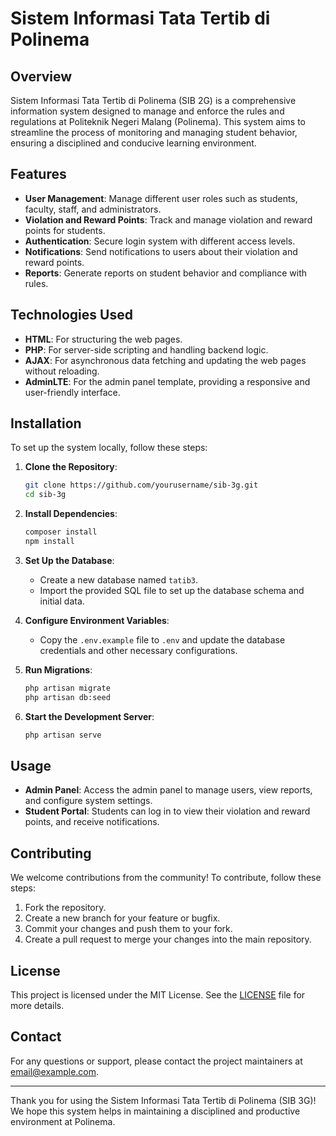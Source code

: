 # Sistem Informasi Tata Tertib di Polinema

## Overview
Sistem Informasi Tata Tertib di Polinema (SIB 2G) is a comprehensive information system designed to manage and enforce the rules and regulations at Politeknik Negeri Malang (Polinema). This system aims to streamline the process of monitoring and managing student behavior, ensuring a disciplined and conducive learning environment.

## Features
- **User Management**: Manage different user roles such as students, faculty, staff, and administrators.
- **Violation and Reward Points**: Track and manage violation and reward points for students.
- **Authentication**: Secure login system with different access levels.
- **Notifications**: Send notifications to users about their violation and reward points.
- **Reports**: Generate reports on student behavior and compliance with rules.

## Technologies Used
- **HTML**: For structuring the web pages.
- **PHP**: For server-side scripting and handling backend logic.
- **AJAX**: For asynchronous data fetching and updating the web pages without reloading.
- **AdminLTE**: For the admin panel template, providing a responsive and user-friendly interface.

## Installation
To set up the system locally, follow these steps:

1. **Clone the Repository**:
    ```bash
    git clone https://github.com/yourusername/sib-3g.git
    cd sib-3g
    ```

2. **Install Dependencies**:
    ```bash
    composer install
    npm install
    ```

3. **Set Up the Database**:
    - Create a new database named `tatib3`.
    - Import the provided SQL file to set up the database schema and initial data.

4. **Configure Environment Variables**:
    - Copy the `.env.example` file to `.env` and update the database credentials and other necessary configurations.

5. **Run Migrations**:
    ```bash
    php artisan migrate
    php artisan db:seed
    ```

6. **Start the Development Server**:
    ```bash
    php artisan serve
    ```

## Usage
- **Admin Panel**: Access the admin panel to manage users, view reports, and configure system settings.
- **Student Portal**: Students can log in to view their violation and reward points, and receive notifications.

## Contributing
We welcome contributions from the community! To contribute, follow these steps:

1. Fork the repository.
2. Create a new branch for your feature or bugfix.
3. Commit your changes and push them to your fork.
4. Create a pull request to merge your changes into the main repository.

## License
This project is licensed under the MIT License. See the [LICENSE](LICENSE) file for more details.

## Contact
For any questions or support, please contact the project maintainers at [email@example.com](mailto:email@example.com).

---

Thank you for using the Sistem Informasi Tata Tertib di Polinema (SIB 3G)! We hope this system helps in maintaining a disciplined and productive environment at Polinema.
